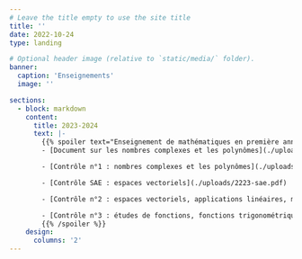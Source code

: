 ```yaml
---
# Leave the title empty to use the site title
title: ''
date: 2022-10-24
type: landing

# Optional header image (relative to `static/media/` folder).
banner:
  caption: 'Enseignements'
  image: ''

sections:
  - block: markdown
    content:
      title: 2023-2024
      text: |-
        {{% spoiler text="Enseignement de mathématiques en première année de BUT Génie Mécanique et Productique à l'Université Claude Bernard Lyon 1." %}}
        - [Document sur les nombres complexes et les polynômes](./uploads/2223-docrev.pdf)

        - [Contrôle n°1 : nombres complexes et les polynômes](./uploads/2223-controle1.pdf)

        - [Contrôle SAE : espaces vectoriels](./uploads/2223-sae.pdf)

        - [Contrôle n°2 : espaces vectoriels, applications linéaires, matrices, déterminants et diagonalisation](./uploads/2223-controle2.pdf)

        - [Contrôle n°3 : études de fonctions, fonctions trigonométriques réciproques et développements limités](./uploads/2223-controle1.pdf)
        {{% /spoiler %}}
    design:
      columns: '2'
---
```


